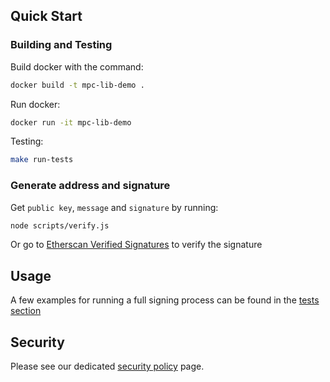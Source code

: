 ## Quick Start

### Building and Testing
Build docker with the command:
```sh
docker build -t mpc-lib-demo .
```

Run docker:
```sh
docker run -it mpc-lib-demo
```

Testing:
```sh
make run-tests
```

### Generate address and signature
Get `public key`, `message` and `signature` by running:
```sh
node scripts/verify.js
```

Or go to [Etherscan Verified Signatures](https://etherscan.io/verifiedSignatures) to verify the signature


## Usage

A few examples for running a full signing process can be found in the [tests section](https://github.com/fireblocks/mpc-lib/tree/main/test/cosigner)

## Security

Please see our dedicated [security policy](SECURITY.md) page.
